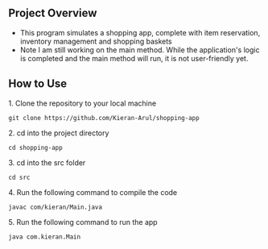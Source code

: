 ## Project Overview

- This program simulates a shopping app, complete with item reservation, inventory management and shopping baskets
- Note I am still working on the main method. While the application's logic is completed and the main method will run, it is not user-friendly yet.

## How to Use

1\. Clone the repository to your local machine
	
	git clone https://github.com/Kieran-Arul/shopping-app

2\. cd into the project directory

	cd shopping-app

3\. cd into the src folder

	cd src

4\. Run the following command to compile the code

	javac com/kieran/Main.java

5\. Run the following command to run the app

	java com.kieran.Main



